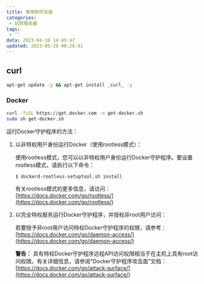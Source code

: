 ```yaml
---
title: 常用软件安装
categories:
 - 玩转服务器
tags:
 - ''
data: 2023-04-18 14:45:47
updated: 2023-05-28 00:28:41
---
```


## curl

```bash
apt-get update -y && apt-get install _curl_ -y
```

### Docker

```bash
curl -fsSL https://get.docker.com -o get-docker.sh
sudo sh get-docker.sh
```

运行Docker守护程序的方法：

1. 以非特权用户身份运行Docker（使用rootless模式）：
    
    使用rootless模式，您可以以非特权用户身份运行Docker守护程序。要设置rootless模式，请执行以下命令：
    
    `$ dockerd-rootless-setuptool.sh install`
    
    有关rootless模式的更多信息，请访问：[https://docs.docker.com/go/rootless/](https://docs.docker.com/go/rootless/)
    
2. 以完全特权服务运行Docker守护程序，并授权非root用户访问：
    
    若要授予非root用户访问特权Docker守护程序的权限，请参考：[https://docs.docker.com/go/daemon-access/](https://docs.docker.com/go/daemon-access/)
    
    **警告：** 具有特权Docker守护程序远程API访问权限相当于在主机上具有root访问权限。有关详细信息，请参阅“Docker守护程序攻击面”文档：[https://docs.docker.com/go/attack-surface/](https://docs.docker.com/go/attack-surface/)